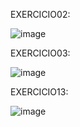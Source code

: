 EXERCICIO02:

![image](https://github.com/joaomotadealmeida/C_Paralela/assets/142590244/e97e7f38-3d4b-4008-b661-9a14da151781)


EXERCICIO03:

![image](https://github.com/joaomotadealmeida/C_Paralela/assets/142590244/7c9d88f9-1c99-4385-85fc-7c71596828b7)


EXERCICIO13:

![image](https://github.com/joaomotadealmeida/C_Paralela/assets/142590244/b2779c4f-997a-4b6b-aaa6-d499199d1f42)
